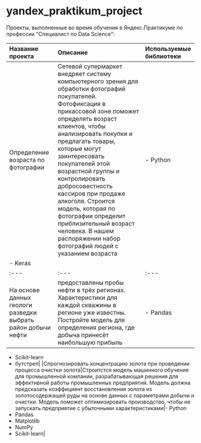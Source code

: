 # yandex_praktikum_project

Проекты, выполненные во время обучения в Яндекс.Практикуме по профессии "Специалист по Data Science":

|Название проекта|Описание|Используемые библиотеки|
|:---|:---|:---|
|Определение возраста по фотографии|Сетевой супермаркет внедряет систему компьютерного зрения для обработки фотографий покупателей. Фотофиксация в прикассовой зоне поможет определять возраст клиентов, чтобы анализировать покупки и предлагать товары, которые могут заинтересовать покупателей этой возрастной группы и контролировать добросовестность кассиров при продаже алкоголя. Строится модель, которая по фотографии определит приблизительный возраст человека. В нашем распоряжении набор фотографий людей с указанием возраста|- Python  
- Keras|
|:---|:---|:---|
|На основе данных геологи разведки выбрать район добычи нефти|предоставлены пробы нефти в трёх регионах. Характеристики для каждой скважины в регионе уже известны. Постройте модель для определения региона, где добыча принесёт наибольшую прибыль|- Pandas
- Scikit-learn
- бутстреп|
|Спрогнозировать концентрацию золота при проведении процесса очистки золота|Строитстся модель машинного обучения для промышленной компании, разрабатывающая решения для эффективной работы промышленных предприятий. Модель должна предсказать коэффициент восстановления золота из золотосодержащей руды на основе данных с параметрами добычи и очистки. Модель поможет оптимизировать производство, чтобы не запускать предприятие с убыточными характеристиками|- Python
- Pandas
- Matplotlib
- NumPy
- Scikit-learn|
